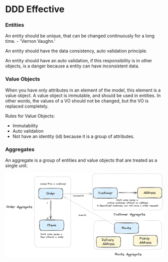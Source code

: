 # DDD Effective

### Entities

An entity should be unique, that can be changed continuously for a long time. - 'Vernon Vaughn.'

An entity should have the data consistency, auto validation principle.

An entity should have an auto validation, if this responsibility is in other objects, is a danger because a entity can have inconsistent data.

### Value Objects

When you have only attributes in an element of the model, this element is a value object.
A value object is immutable, and should be used in entities. 
In other words, the values of a VO should not be changed, but the VO is replaced completely.

Rules for Value Objects:
- Immutability
- Auto validation
- Not have an identity (id) because it is a group of attributes.

### Aggregates

An aggregate is a group of entities and value objects that are treated as a single unit.

![Aggregates](aggregates-diagram.png)
